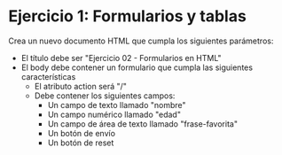 # Ejercicio 1: Formularios y tablas
Crea un nuevo documento HTML que cumpla los siguientes parámetros:
- El título debe ser "Ejercicio 02 - Formularios en HTML"
- El body debe contener un formulario que cumpla las siguientes características
    - El atributo action será "/"
    - Debe contener los siguientes campos:
        - Un campo de texto llamado "nombre"
        - Un campo numérico llamado "edad"
        - Un campo de área de texto llamado "frase-favorita"
        - Un botón de envío
        - Un botón de reset
